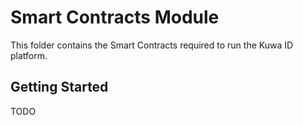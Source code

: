 # Smart Contracts Module

This folder contains the Smart Contracts required to run the Kuwa ID platform.


## Getting Started

TODO
